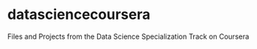 datasciencecoursera
===================

Files and Projects from the Data Science Specialization Track on Coursera  
